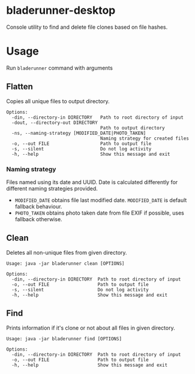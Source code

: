 # bladerunner-desktop

Console utility to find and delete file clones based on file hashes.

# Usage
Run `bladerunner` command with arguments

## Flatten
Copies all unique files to output directory.
```shell script
Options:
  -din, --directory-in DIRECTORY   Path to root directory of input
  -dout, --directory-out DIRECTORY
                                   Path to output directory
  -ns, --naming-strategy [MODIFIED_DATE|PHOTO_TAKEN]
                                   Naming strategy for created files
  -o, --out FILE                   Path to output file
  -s, --silent                     Do not log activity
  -h, --help                       Show this message and exit
```
### Naming strategy
Files named using its date and UUID.
Date is calculated differently for different naming strategies provided. 
- `MODIFIED_DATE` obtains file last modified date. `MODIFIED_DATE` is default fallback behaviour.
- `PHOTO_TAKEN` obtains photo taken date from file EXIF if possible, uses fallback otherwise.

## Clean
Deletes all non-unique files from given directory.
```shell script
Usage: java -jar bladerunner clean [OPTIONS]

Options:
  -din, --directory-in DIRECTORY  Path to root directory of input
  -o, --out FILE                  Path to output file
  -s, --silent                    Do not log activity
  -h, --help                      Show this message and exit
```

## Find
Prints information if it's clone or not about all files in given directory.
```shell script
Usage: java -jar bladerunner find [OPTIONS]

Options:
  -din, --directory-in DIRECTORY  Path to root directory of input
  -o, --out FILE                  Path to output file
  -h, --help                      Show this message and exit
```
